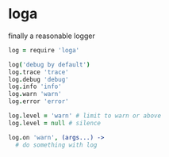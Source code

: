 # loga

finally a reasonable logger

```coffee
log = require 'loga'

log('debug by default')
log.trace 'trace'
log.debug 'debug'
log.info 'info'
log.warn 'warn'
log.error 'error'

log.level = 'warn' # limit to warn or above
log.level = null # silence

log.on 'warn', (args...) ->
  # do something with log
```
